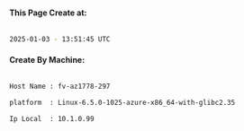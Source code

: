 
   
#### This Page Create at:

```bash

2025-01-03 - 13:51:45 UTC

```

#### Create By Machine:

```bash

Host Name : fv-az1778-297

platform  : Linux-6.5.0-1025-azure-x86_64-with-glibc2.35

Ip Local  : 10.1.0.99

```

